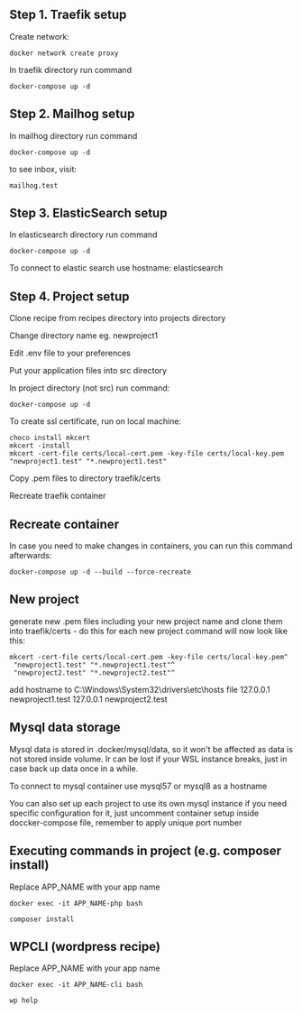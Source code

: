 ## Step 1. Traefik setup

Create network:

```
docker network create proxy
```

In traefik directory run command

```
docker-compose up -d
```


## Step 2. Mailhog setup

In mailhog directory run command

```
docker-compose up -d
```

to see inbox, visit:

```
mailhog.test
```

## Step 3. ElasticSearch setup

In elasticsearch directory run command

```
docker-compose up -d
```

To connect to elastic search use hostname: elasticsearch

## Step 4. Project setup

Clone recipe from recipes directory into projects directory

Change directory name eg. newproject1

Edit .env file to your preferences

Put your application files into src directory

In project directory (not src) run command:
```
docker-compose up -d
```

To create ssl certificate, run on local machine:

```
choco install mkcert
mkcert -install
mkcert -cert-file certs/local-cert.pem -key-file certs/local-key.pem "newproject1.test" "*.newproject1.test"
```

Copy .pem files to directory traefik/certs

Recreate traefik container


## Recreate container

In case you need to make changes in containers, you can run this command afterwards:

```
docker-compose up -d --build --force-recreate
```

## New project
generate new .pem files including your new project name and clone them into traefik/certs - do this for each new project
command will now look like this:
```
mkcert -cert-file certs/local-cert.pem -key-file certs/local-key.pem^
 "newproject1.test" "*.newproject1.test"^
 "newproject2.test" "*.newproject2.test"^
```

add hostname to C:\Windows\System32\drivers\etc\hosts file
127.0.0.1 newproject1.test
127.0.0.1 newproject2.test

## Mysql data storage

Mysql data is stored in .docker/mysql/data, so it won't be affected as data is not stored inside volume. Ir can be lost if your WSL instance breaks, just in case back up data once in a while.

To connect to mysql container use mysql57 or mysql8 as a hostname

You can also set up each project to use its own mysql instance if you need specific configuration for it, just uncomment container setup inside doccker-compose file, remember to apply unique port number

## Executing commands in project (e.g. composer install)

Replace APP_NAME with your app name

```
docker exec -it APP_NAME-php bash
```
```
composer install
```

## WPCLI (wordpress recipe)

Replace APP_NAME with your app name

```
docker exec -it APP_NAME-cli bash
```
```
wp help
```